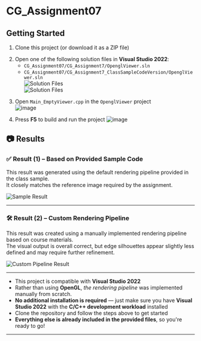 # CG_Assignment07

## Getting Started

1) Clone this project (or download it as a ZIP file)
2. Open one of the following solution files in **Visual Studio 2022**:
   - `CG_Assignment07/CG_Assignment7/OpenglViewer.sln`  
   - `CG_Assignment07/CG_Assignment7_ClassSampleCodeVersion/OpenglViewer.sln`  
   ![Solution Files](https://github.com/user-attachments/assets/bd2c5aa8-e12c-4ad0-888b-1044f13fc48f)  
   ![Solution Files](https://github.com/user-attachments/assets/32fd4bd3-c2d9-4e69-9007-b17a763d7a47)


3) Open `Main_EmptyViewer.cpp` in the `OpenglViewer` project  
![image](https://github.com/user-attachments/assets/eb296669-fd2a-44b6-b3cc-21f64c228d95)


4) Press **F5** to build and run the project
![image](https://github.com/user-attachments/assets/f8dc8ac2-91d4-43fd-bc20-803d7192ba5d)

## 📷 Results

### ✅ Result (1) – Based on Provided Sample Code  
This result was generated using the default rendering pipeline provided in the class sample.  
It closely matches the reference image required by the assignment.

![Sample Result](https://github.com/user-attachments/assets/a7351099-0f52-41f7-87a4-d56480d84c60)

---

### 🛠️ Result (2) – Custom Rendering Pipeline  
This result was created using a manually implemented rendering pipeline based on course materials.  
The visual output is overall correct, but edge silhouettes appear slightly less defined and may require further refinement.

![Custom Pipeline Result](https://github.com/user-attachments/assets/b751a40f-9d31-4e39-8a8a-61b578ac559d)

---
- This project is compatible with **Visual Studio 2022**  
- Rather than using **OpenGL**, *the rendering pipeline* was implemented manually from scratch. 
- **No additional installation is required** — just make sure you have **Visual Studio 2022** with the **C/C++ development workload** installed  
- Clone the repository and follow the steps above to get started  
- **Everything else is already included in the provided files**, so you're ready to go!

---
